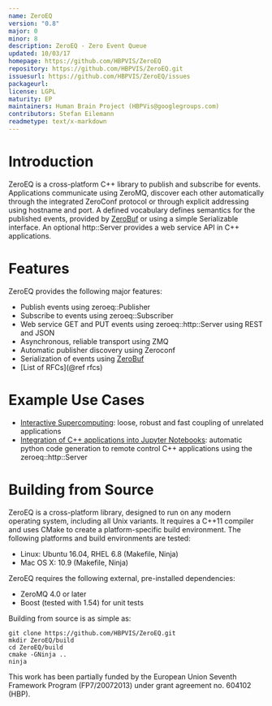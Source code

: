 ```yaml
---
name: ZeroEQ
version: "0.8"
major: 0
minor: 8
description: ZeroEQ - Zero Event Queue
updated: 10/03/17
homepage: https://github.com/HBPVIS/ZeroEQ
repository: https://github.com/HBPVIS/ZeroEQ.git
issuesurl: https://github.com/HBPVIS/ZeroEQ/issues
packageurl: 
license: LGPL
maturity: EP
maintainers: Human Brain Project (HBPVis@googlegroups.com)
contributors: Stefan Eilemann
readmetype: text/x-markdown
---
```


# Introduction

ZeroEQ is a cross-platform C++ library to publish and subscribe for events.
Applications communicate using ZeroMQ, discover each other automatically through
the integrated ZeroConf protocol or through explicit addressing using hostname
and port. A defined vocabulary defines semantics for the published events,
provided by [ZeroBuf](https://github.com/HBPVIS/ZeroBuf) or using a simple
Serializable interface. An optional http::Server provides a web service API in
C++ applications.

# Features

ZeroEQ provides the following major features:

* Publish events using zeroeq::Publisher
* Subscribe to events using zeroeq::Subscriber
* Web service GET and PUT events using zeroeq::http::Server using REST and JSON
* Asynchronous, reliable transport using ZMQ
* Automatic publisher discovery using Zeroconf
* Serialization of events using [ZeroBuf](https://github.com/HBPVIS/ZeroBuf)
* [List of RFCs](@ref rfcs)

# Example Use Cases

* [Interactive Supercomputing](https://www.youtube.com/watch?v=wATHwvRFGz0&t=1m36s):
  loose, robust and fast coupling of unrelated applications
* [Integration of C++ applications into Jupyter Notebooks](https://www.youtube.com/watch?v=pczckc9HSsA&t=14m30s):
  automatic python code generation to remote control C++ applications using the
  zeroeq::http::Server

# Building from Source

ZeroEQ is a cross-platform library, designed to run on any modern operating
system, including all Unix variants. It requires a C++11 compiler and uses CMake
to create a platform-specific build environment. The following platforms and
build environments are tested:

* Linux: Ubuntu 16.04, RHEL 6.8 (Makefile, Ninja)
* Mac OS X: 10.9 (Makefile, Ninja)

ZeroEQ requires the following external, pre-installed dependencies:

* ZeroMQ 4.0 or later
* Boost (tested with 1.54) for unit tests

Building from source is as simple as:

    git clone https://github.com/HBPVIS/ZeroEQ.git
    mkdir ZeroEQ/build
    cd ZeroEQ/build
    cmake -GNinja ..
    ninja
This work has been partially funded by the European Union Seventh Framework Program (FP7/2007­2013) under grant agreement no. 604102 (HBP).

